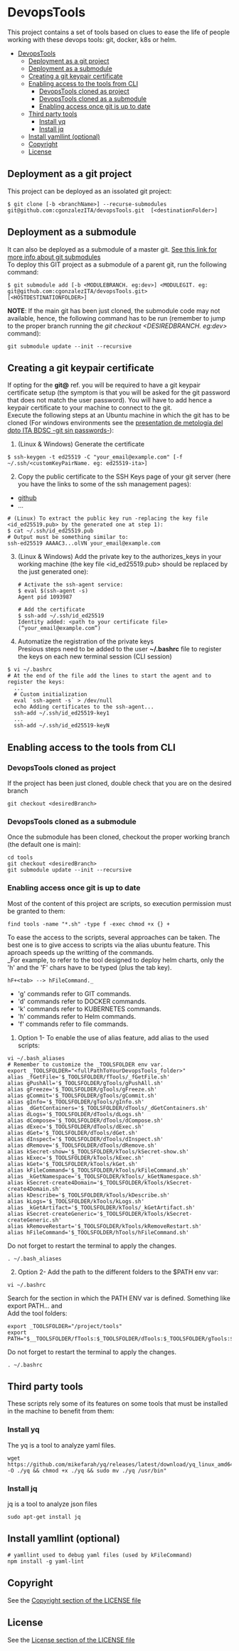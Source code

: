 # DevopsTools
This project contains a set of tools based on clues to ease the life of people working with these devops tools: git, docker, k8s or helm.
- [DevopsTools](#devopstools)
  - [Deployment as a git project](#deployment-as-a-git-project)
  - [Deployment as a submodule](#deployment-as-a-submodule)
  - [Creating a git keypair certificate](#creating-a-git-keypair-certificate)
  - [Enabling access to the tools from CLI](#enabling-access-to-the-tools-from-cli)
    - [DevopsTools cloned as project](#devopstools-cloned-as-project)
    - [DevopsTools cloned as a submodule](#devopstools-cloned-as-a-submodule)
    - [Enabling access once git is up to date](#enabling-access-once-git-is-up-to-date)
  - [Third party tools](#third-party-tools)
    - [Install yq](#install-yq)
    - [Install jq](#install-jq)
  - [Install yamllint (optional)](#install-yamllint-optional)
  - [Copyright](#copyright)
  - [License](#license)

## Deployment as a git project
This project can be deployed as an issolated git project:  
```shell
$ git clone [-b <branchName>] --recurse-submodules git@github.com:cgonzalezITA/devopsTools.git  [<destinationFolder>]
```

## Deployment as a submodule
It can also be deployed as a submodule of a master git. [See this link for more info about git submodules](https://git-scm.com/book/en/v2/Git-Tools-Submodules)  
To deploy this GIT project as a submodule of a parent git, run the following command:
```shell
$ git submodule add [-b <MODULEBRANCH. eg:dev>] <MODULEGIT. eg: git@github.com:cgonzalezITA/devopsTools.git>  [<HOSTDESTINATIONFOLDER>]  
```

**NOTE**: If the main git has been just cloned, the submodule code may not available, hence, the following command has to be run (remember to jump to the proper branch running the _git checkout <DESIREDBRANCH. eg:dev>_ command):
```shell
git submodule update --init --recursive
``` 
## Creating a git keypair certificate
If opting for the **git@** ref. you will be required to have a git keypair certificate setup (the symptom is that you will be asked for the git password that does not match the user password). You will have to add hence a keypair certificate to your machine to connect to the git.  
Execute the following steps at an Ubuntu machine in which the git has to be cloned (For windows environments see the [presentation de metología del dpto ITA BDSC -git sin passwords-](https://feditmpsa.sharepoint.com/:p:/s/TD_BD_Sistemas_Cognitivos2/EUsBoj-0XsBFjQ5AVnV5UJABpygh1x9vMnwkAfGIddkt_Q?e=55cl18)):
1. (Linux & Windows) Generate the certificate
```shell
$ ssh-keygen -t ed25519 -C "your_email@example.com" [-f ~/.ssh/<customKeyPairName. eg: ed25519-ita>]
```

2. Copy the public certificate to the SSH Keys page of your git server (here you have the links to some of the ssh management pages):  
- [github](https://github.com/settings/keys)
- ...
```shell
# (Linux) To extract the public key run -replacing the key file <id_ed25519.pub> by the generated one at step 1):      
$ cat ~/.ssh/id_ed25519.pub
# Output must be something similar to:
ssh-ed25519 AAAAC3...olVN your_email@example.com
```

3. (Linux & Windows) Add the private key to the authorizes_keys in your working machine (the key file <id_ed25519.pub> should be replaced by the just generated one):
    ```shell
    # Activate the ssh-agent service:
    $ eval $(ssh-agent -s)
    Agent pid 1093987

    # Add the certificate
    $ ssh-add ~/.ssh/id_ed25519  
    Identity added: <path to your certificate file> (“your_email@example.com”)
    ```

4. Automatize the registration of the private keys  
Presious steps need to be added to the user **~/.bashrc** file to register the keys on each new terminal session (CLI session)
```shell
$ vi ~/.bashrc
# At the end of the file add the lines to start the agent and to register the keys:
  ...
  # Custom initialization
  eval `ssh-agent -s` > /dev/null
  echo Adding certificates to the ssh-agent...
  ssh-add ~/.ssh/id_ed25519-key1
  ...
  ssh-add ~/.ssh/id_ed25519-keyN
```

## Enabling access to the tools from CLI
### DevopsTools cloned as project
If the project has been just cloned, double check that you are on the desired branch
```shell
git checkout <desiredBranch>
```

### DevopsTools cloned as a submodule
Once the submodule has been cloned, checkout the proper working branch (the default one is main):
```shell
cd tools  
git checkout <desiredBranch>
git submodule update --init --recursive
```

### Enabling access once git is up to date
Most of the content of this project are scripts, so execution permission must be granted to them:
```shell
find tools -name "*.sh" -type f -exec chmod +x {} +
```

To ease the access to the scripts, several approaches can be taken. The best one is to give access to scripts via the alias ubuntu feature. This aproach speeds up the writting of the commands.  
_For example, to refer to the tool designed to deploy helm charts, only the 'h' and the 'F' chars have to be typed (plus the tab key). 

```shell
hF+<tab> --> hFileCommand._
```
- 'g' commands refer to GIT commands.
- 'd' commands refer to DOCKER commands.
- 'k' commands refer to KUBERNETES commands.
- 'h' commands refer to Helm commands.
- 'f' commands refer to file commands.
  

1. Option 1- To enable the use of alias feature, add alias to the used scripts:
```shell
vi ~/.bash_aliases  
# Remember to customize the _TOOLSFOLDER env var.
export _TOOLSFOLDER="<fullPathToYourDevopsTools_folder>" 
alias _fGetFile='$_TOOLSFOLDER/fTools/_fGetFile.sh'
alias gPushAll='$_TOOLSFOLDER/gTools/gPushAll.sh'
alias gFreeze='$_TOOLSFOLDER/gTools/gFreeze.sh'
alias gCommit='$_TOOLSFOLDER/gTools/gCommit.sh'
alias gInfo='$_TOOLSFOLDER/gTools/gInfo.sh'
alias _dGetContainers='$_TOOLSFOLDER/dTools/_dGetContainers.sh'
alias dLogs='$_TOOLSFOLDER/dTools/dLogs.sh'
alias dCompose='$_TOOLSFOLDER/dTools/dCompose.sh'
alias dExec='$_TOOLSFOLDER/dTools/dExec.sh'
alias dGet='$_TOOLSFOLDER/dTools/dGet.sh'
alias dInspect='$_TOOLSFOLDER/dTools/dInspect.sh'
alias dRemove='$_TOOLSFOLDER/dTools/dRemove.sh'
alias kSecret-show='$_TOOLSFOLDER/kTools/kSecret-show.sh'
alias kExec='$_TOOLSFOLDER/kTools/kExec.sh'
alias kGet='$_TOOLSFOLDER/kTools/kGet.sh'
alias kFileCommand='$_TOOLSFOLDER/kTools/kFileCommand.sh'
alias _kGetNamespace='$_TOOLSFOLDER/kTools/_kGetNamespace.sh'
alias kSecret-create4Domain='$_TOOLSFOLDER/kTools/kSecret-create4Domain.sh'
alias kDescribe='$_TOOLSFOLDER/kTools/kDescribe.sh'
alias kLogs='$_TOOLSFOLDER/kTools/kLogs.sh'
alias _kGetArtifact='$_TOOLSFOLDER/kTools/_kGetArtifact.sh'
alias kSecret-createGeneric='$_TOOLSFOLDER/kTools/kSecret-createGeneric.sh'
alias kRemoveRestart='$_TOOLSFOLDER/kTools/kRemoveRestart.sh'
alias hFileCommand='$_TOOLSFOLDER/hTools/hFileCommand.sh'
```

Do not forget to restart the terminal to apply the changes.  
```shell
. ~/.bash_aliases
```

2. Option 2- Add the path to the different folders to the $PATH env var:
```shell
vi ~/.bashrc  
```
Search for the section in which the PATH ENV var is defined. Something like export PATH... and  
Add the tool folders:
```shell
export _TOOLSFOLDER="/project/tools"
export PATH="$__TOOLSFOLDER/fTools:$_TOOLSFOLDER/dTools:$_TOOLSFOLDER/gTools:$_TOOLSFOLDER/dTools:$_TOOLSFOLDER/kTools:$_TOOLSFOLDER/hTools:$PATH"
```

Do not forget to restart the terminal to apply the changes.  
```shell
. ~/.bashrc
```

## Third party tools
These scripts rely some of its features on some tools that must be installed in the machine to benefit from them:

### Install yq
The yq is a tool to analyze yaml files.
```shell
wget https://github.com/mikefarah/yq/releases/latest/download/yq_linux_amd64 -O ./yq && chmod +x ./yq && sudo mv ./yq /usr/bin"
```
### Install jq
jq is a tool to analyze json files
```shell
sudo apt-get install jq
```
## Install yamllint (optional)
```shell
# yamllint used to debug yaml files (used by kFileCommand)
npm install -g yaml-lint
```

## Copyright
See the [Copyright section of the LICENSE file](LICENSE.md#copyright)

## License
See the [License section of the LICENSE file](LICENSE.md#license)
